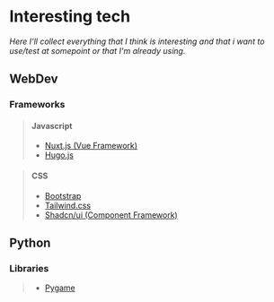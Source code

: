 # Interesting tech

*Here I'll collect everything that I think is interesting and that i want to use/test at somepoint or that I'm already using.*

## WebDev

### Frameworks

>#### Javascript
>- [Nuxt.js (Vue Framework)](https://nuxt.com/)
>- [Hugo.js](https://gohugo.io/)

>#### CSS
>- [Bootstrap](https://getbootstrap.com/)
>- [Tailwind.css](https://tailwindcss.com/)
>- [Shadcn/ui (Component Framework)](https://ui.shadcn.com/)

## Python

### Libraries
>- [Pygame](https://www.pygame.org/news)
